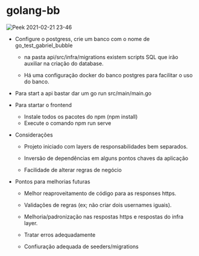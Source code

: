 # golang-bb

![Peek 2021-02-21 23-46](https://user-images.githubusercontent.com/35817813/108651463-8e8b1100-74a0-11eb-88dc-95bc2beae092.gif)


 - Configure o postgress, crie um banco com o nome de go_test_gabriel_bubble
 
   - na pasta api/src/infra/migrations existem scripts SQL que irão auxiliar na criação do database.
  
   -  Há uma configuração docker do banco postgres para facilitar o uso do banco.
 
- Para start a api bastar dar um go run src/main/main.go

- Para startar o frontend 
   - Instale todos os pacotes do npm (npm install)
   - Execute o comando npm run serve
  
- Considerações
  - Projeto iniciado com layers de responsabilidades bem separados.
  
  - Inversão de dependências em alguns pontos chaves da aplicação
  
  - Facilidade de alterar regras de negócio

- Pontos para melhorias futuras
  - Melhor reaproveitamento de código para as responses https.
  
  - Validações de regras (ex; não criar dois usernames iguais).

  - Melhoria/padronização nas respostas https e respostas do infra layer.
 
  - Tratar erros adequadamente 
  
  - Confiuração adequada de seeders/migrations
